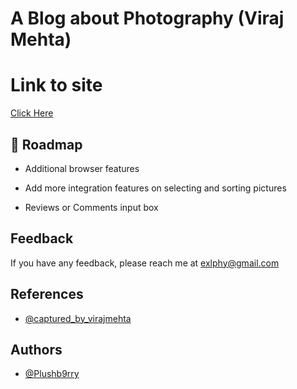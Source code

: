 # A Blog about Photography (Viraj Mehta)


# Link to site 

[Click Here](https://plushb9rry.github.io/viraj_blog/) 


## 🚀 Roadmap

- Additional browser features

- Add more integration features on selecting and sorting pictures  

- Reviews or Comments input box
 
  
## Feedback

If you have any feedback, please reach me at exlphy@gmail.com


## References

- [@captured_by_virajmehta](https://www.instagram.com/captured_by_virajmehta/?hl=en)



## Authors

- [@Plushb9rry](https://github.com/Plushb9rry)
